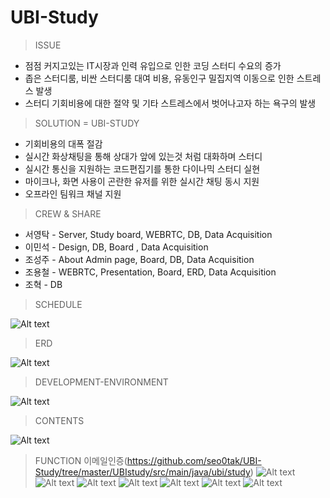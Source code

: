# UBI-Study


> ISSUE
  * 점점 커지고있는 IT시장과 인력 유입으로 인한 코딩 스터디 수요의 증가
  * 좁은 스터디룸, 비싼 스터디룸 대여 비용, 유동인구 밀집지역 이동으로 인한 스트레스 발생
  * 스터디 기회비용에 대한 절약 및 기타 스트레스에서 벗어나고자 하는 욕구의 발생
  
> SOLUTION = UBI-STUDY
  * 기회비용의 대폭 절감
  * 실시간 화상채팅을 통해 상대가 앞에 있는것 처럼 대화하며 스터디
  * 실시간 통신을 지원하는 코드편집기를 통한 다이나믹 스터디 실현
  * 마이크나, 화면 사용이 곤란한 유저를 위한 실시간 채팅 동시 지원
  * 오프라인 팀워크 채널 지원
  
> CREW & SHARE
  * 서영탁 - Server, Study board, WEBRTC, DB, Data Acquisition
  * 이민석 - Design, DB, Board , Data Acquisition
  * 조성주 - About Admin page, Board, DB, Data Acquisition
  * 조용철 - WEBRTC, Presentation, Board, ERD, Data Acquisition
  * 조혁 - DB
  
> SCHEDULE

![Alt text](./readmeimg/schedule.png)

> ERD

![Alt text](./readmeimg/erd.png)

> DEVELOPMENT-ENVIRONMENT

![Alt text](./readmeimg/development-environment.png)

> CONTENTS

![Alt text](./readmeimg/contents.png)

> FUNCTION
이메일인증(https://github.com/seo0tak/UBI-Study/tree/master/UBIstudy/src/main/java/ubi/study)
![Alt text](./readmeimg/funtion1.png)
![Alt text](./readmeimg/funtion2.png)
![Alt text](./readmeimg/funtion3.png)
![Alt text](./readmeimg/funtion4.png)
![Alt text](./readmeimg/funtion5.png)
![Alt text](./readmeimg/funtion6.png)
![Alt text](./readmeimg/funtion7.png)


